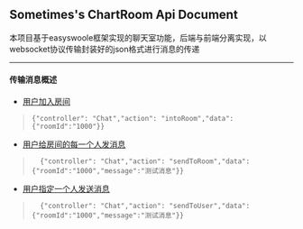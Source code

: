 ## Sometimes's ChartRoom Api Document

本项目基于easyswoole框架实现的聊天室功能，后端与前端分离实现，以websocket协议传输封装好的json格式进行消息的传递

---

#### 传输消息概述
* [用户加入房间](#intoRoom)
>     {"controller": "Chat","action": "intoRoom","data":{"roomId":"1000"}}
* [用户给房间的每一个人发消息](#sendToRoom)
>       {"controller": "Chat","action": "sendToRoom","data":{"roomId":"1000","message":"测试消息"}}

* [用户指定一个人发送消息](#sendToRoom)
>       {"controller": "Chat","action": "sendToUser","data":{"roomId":"1000","message":"测试消息"}}


